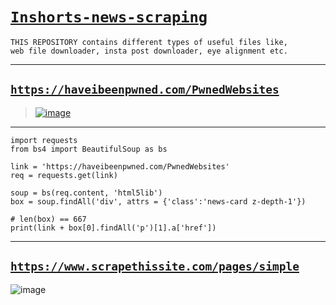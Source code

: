 # [`Inshorts-news-scraping`](https://github.com/imvickykumar999/Inshorts-news-scraping/blob/main/inshorts%20news.ipynb)

    THIS REPOSITORY contains different types of useful files like, 
    web file downloader, insta post downloader, eye alignment etc.

---------------------------------

## [`https://haveibeenpwned.com/PwnedWebsites`](https://haveibeenpwned.com/PwnedWebsites)

> [![image](https://user-images.githubusercontent.com/50515418/225050010-05f44b21-c1d1-462f-b848-0fb04edae760.png)](https://haveibeenpwned.com/PwnedWebsites#DominosIndia)

----------------------------

    import requests
    from bs4 import BeautifulSoup as bs

    link = 'https://haveibeenpwned.com/PwnedWebsites'
    req = requests.get(link)

    soup = bs(req.content, 'html5lib')
    box = soup.findAll('div', attrs = {'class':'news-card z-depth-1'})
    
    # len(box) == 667
    print(link + box[0].findAll('p')[1].a['href']) 
    
----------------------

## [`https://www.scrapethissite.com/pages/simple`](https://www.scrapethissite.com/pages/simple)

![image](https://user-images.githubusercontent.com/50515418/218786512-4b639301-4cec-4053-917f-075b630d98ee.png)
